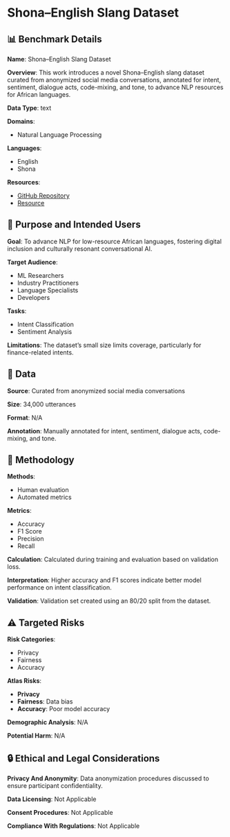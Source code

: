 # Shona–English Slang Dataset

## 📊 Benchmark Details

**Name**: Shona–English Slang Dataset

**Overview**: This work introduces a novel Shona–English slang dataset curated from anonymized social media conversations, annotated for intent, sentiment, dialogue acts, code-mixing, and tone, to advance NLP resources for African languages.

**Data Type**: text

**Domains**:
- Natural Language Processing

**Languages**:
- English
- Shona

**Resources**:
- [GitHub Repository](https://github.com/HappymoreMasoka/Working_with_shona-slang)
- [Resource](https://huggingface.co/HappymoreMasoka)

## 🎯 Purpose and Intended Users

**Goal**: To advance NLP for low-resource African languages, fostering digital inclusion and culturally resonant conversational AI.

**Target Audience**:
- ML Researchers
- Industry Practitioners
- Language Specialists
- Developers

**Tasks**:
- Intent Classification
- Sentiment Analysis

**Limitations**: The dataset’s small size limits coverage, particularly for finance-related intents.

## 💾 Data

**Source**: Curated from anonymized social media conversations

**Size**: 34,000 utterances

**Format**: N/A

**Annotation**: Manually annotated for intent, sentiment, dialogue acts, code-mixing, and tone.

## 🔬 Methodology

**Methods**:
- Human evaluation
- Automated metrics

**Metrics**:
- Accuracy
- F1 Score
- Precision
- Recall

**Calculation**: Calculated during training and evaluation based on validation loss.

**Interpretation**: Higher accuracy and F1 scores indicate better model performance on intent classification.

**Validation**: Validation set created using an 80/20 split from the dataset.

## ⚠️ Targeted Risks

**Risk Categories**:
- Privacy
- Fairness
- Accuracy

**Atlas Risks**:
- **Privacy**
- **Fairness**: Data bias
- **Accuracy**: Poor model accuracy

**Demographic Analysis**: N/A

**Potential Harm**: N/A

## 🔒 Ethical and Legal Considerations

**Privacy And Anonymity**: Data anonymization procedures discussed to ensure participant confidentiality.

**Data Licensing**: Not Applicable

**Consent Procedures**: Not Applicable

**Compliance With Regulations**: Not Applicable
